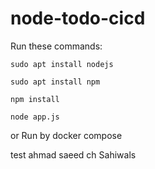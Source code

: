 # node-todo-cicd

Run these commands:


`sudo apt install nodejs`


`sudo apt install npm`


`npm install`

`node app.js`

or Run by docker compose

test
ahmad saeed ch Sahiwals

